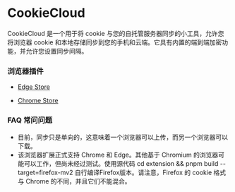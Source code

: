 # CookieCloud

CookieCloud 是一个用于将 cookie 与您的自托管服务器同步的小工具，允许您将浏览器 cookie
和本地存储同步到您的手机和云端。它具有内置的端到端加密功能，并允许您设置同步间隔。

### 浏览器插件

+ [Edge Store](https://microsoftedge.microsoft.com/addons/detail/cookiecloud/bffenpfpjikaeocaihdonmgnjjdpjkeo)

+ [Chrome Store](https://chrome.google.com/webstore/detail/cookiecloud/ffjiejobkoibkjlhjnlgmcnnigeelbdl)

### FAQ 常问问题

+ 目前，同步只是单向的，这意味着一个浏览器可以上传，而另一个浏览器可以下载。
+ 该浏览器扩展正式支持 Chrome 和 Edge。其他基于 Chromium 的浏览器可能可以工作，但尚未经过测试。使用源代码 cd extension &&
  pnpm build --target=firefox-mv2 自行编译Firefox版本。请注意，Firefox 的 cookie 格式与 Chrome 的不同，并且它们不能混合。
